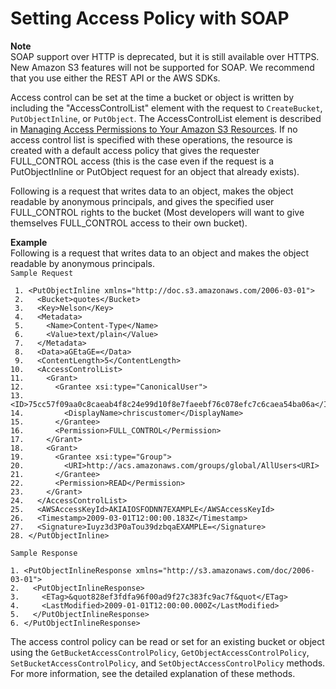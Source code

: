 # Setting Access Policy with SOAP<a name="SOAPAccessPolicy"></a>

**Note**  
 SOAP support over HTTP is deprecated, but it is still available over HTTPS\. New Amazon S3 features will not be supported for SOAP\. We recommend that you use either the REST API or the AWS SDKs\. 

Access control can be set at the time a bucket or object is written by including the "AccessControlList" element with the request to `CreateBucket`, `PutObjectInline`, or `PutObject`\. The AccessControlList element is described in [Managing Access Permissions to Your Amazon S3 Resources](s3-access-control.md)\. If no access control list is specified with these operations, the resource is created with a default access policy that gives the requester FULL\_CONTROL access \(this is the case even if the request is a PutObjectInline or PutObject request for an object that already exists\)\.

Following is a request that writes data to an object, makes the object readable by anonymous principals, and gives the specified user FULL\_CONTROL rights to the bucket \(Most developers will want to give themselves FULL\_CONTROL access to their own bucket\)\.

**Example**  
Following is a request that writes data to an object and makes the object readable by anonymous principals\.  
 `Sample Request`   

```
 1. <PutObjectInline xmlns="http://doc.s3.amazonaws.com/2006-03-01">
 2.   <Bucket>quotes</Bucket>
 3.   <Key>Nelson</Key>
 4.   <Metadata>
 5.     <Name>Content-Type</Name>
 6.     <Value>text/plain</Value>
 7.   </Metadata>
 8.   <Data>aGEtaGE=</Data>
 9.   <ContentLength>5</ContentLength>
10.   <AccessControlList>
11.     <Grant>
12.       <Grantee xsi:type="CanonicalUser">
13.         <ID>75cc57f09aa0c8caeab4f8c24e99d10f8e7faeebf76c078efc7c6caea54ba06a</ID>
14.         <DisplayName>chriscustomer</DisplayName>
15.       </Grantee>
16.       <Permission>FULL_CONTROL</Permission>
17.     </Grant>
18.     <Grant>
19.       <Grantee xsi:type="Group">
20.         <URI>http://acs.amazonaws.com/groups/global/AllUsers<URI>
21.       </Grantee>
22.       <Permission>READ</Permission>
23.     </Grant>
24.   </AccessControlList>
25.   <AWSAccessKeyId>AKIAIOSFODNN7EXAMPLE</AWSAccessKeyId>
26.   <Timestamp>2009-03-01T12:00:00.183Z</Timestamp>
27.   <Signature>Iuyz3d3P0aTou39dzbqaEXAMPLE=</Signature>
28. </PutObjectInline>
```
 `Sample Response`   

```
1. <PutObjectInlineResponse xmlns="http://s3.amazonaws.com/doc/2006-03-01">
2.   <PutObjectInlineResponse>
3.     <ETag>&quot828ef3fdfa96f00ad9f27c383fc9ac7f&quot</ETag>
4.     <LastModified>2009-01-01T12:00:00.000Z</LastModified>
5.   </PutObjectInlineResponse>
6. </PutObjectInlineResponse>
```

The access control policy can be read or set for an existing bucket or object using the `GetBucketAccessControlPolicy`, `GetObjectAccessControlPolicy`, `SetBucketAccessControlPolicy`, and `SetObjectAccessControlPolicy` methods\. For more information, see the detailed explanation of these methods\.
